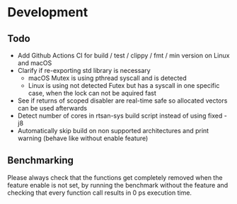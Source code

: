 # Development

## Todo
- Add Github Actions CI for build / test / clippy / fmt / min version on Linux and macOS
- Clarify if re-exporting std library is necessary
  - macOS Mutex is using pthread syscall and is detected
  - Linux is using not detected Futex but has a syscall in one specific case, when the lock can not be aquired fast
- See if returns of scoped disabler are real-time safe so allocated vectors can be used afterwards
- Detect number of cores in rtsan-sys build script instead of using fixed -j8
- Automatically skip build on non supported architectures and print warning (behave like without enable feature)

## Benchmarking

Please always check that the functions get completely removed when the feature enable is not set, by running the benchmark without the feature and checking that every function call results in 0 ps execution time.
